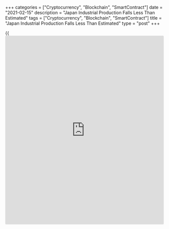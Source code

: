 +++
categories = ["Cryptocurrency", "Blockchain", "SmartContract"]
date = "2021-02-15"
description = "Japan Industrial Production Falls Less Than Estimated"
tags = ["Cryptocurrency", "Blockchain", "SmartContract"]
title = "Japan Industrial Production Falls Less Than Estimated"
type = "post"
+++

{{<iframe id="large-banner" src="https://www.bounty.group/#slide=2.0" width="100%" height="600" scrolling="no" style="border: 0px solid rgb(216, 221, 230); border-radius: 3px;">}}

Japan's industrial production declined less than estimated in December,
final data from the Ministry of Economy, Trade and Industry showed on
Monday.

Industrial production declined a seasonally adjusted 1.0 percent month-
on-month in December. In the initial estimate, production fell 1.6
percent.

Shipments were decreased 1.1 percent monthly in December. According to
the initial estimate, declined 1.6 percent.

Inventories rose 1.1 percent in December, as estimated.

The inventory ratio increased 2.0 percent in December, as initially
estimated.

On a yearly basis, industrial production decreased 2.6 percent in
December versus a 3.2 percent fall in the initial estimate.

Capacity utilization grew 0.8 percent monthly in December and declined
0.1 percent from a year ago.

For comments and feedback [contact](https://www.playgroundfx.com/contact/): editorial@rtt[news](https://www.letsplayfx.com/blog/forex-news-website/).com

[Economic News][1]

 **What parts of the world are seeing the best (and worst) economic
performances lately? Click[here][2] to check out our [Econ Scorecard][2]
and find out! See up-to-the-moment [ranking](https://www.playgroundfx.com/blog/crypto-exchange-ranking/)s for the best and worst
performers in [GDP][3], [unemployment rate][4], [inflation][5] and much
more.**

   1. www.rtt[news](https://www.letsplayfx.com/blog/forex-news-website/).com/Content/EconomicNews.aspx
   2. www.rtt[news](https://www.letsplayfx.com/blog/forex-news-website/).com/economic-scorecard/world-rank/retail-sales/highest-performance.aspx
   3. www.rtt[news](https://www.letsplayfx.com/blog/forex-news-website/).com/economic-scorecard/world-rank/GDP/highest-performance.aspx
   4. www.rtt[news](https://www.letsplayfx.com/blog/forex-news-website/).com/economic-scorecard/world-rank/unemployment-rate/lowest-performance.aspx
   5. www.rtt[news](https://www.letsplayfx.com/blog/forex-news-website/).com/economic-scorecard/world-rank/CPI/highest-performance.aspx